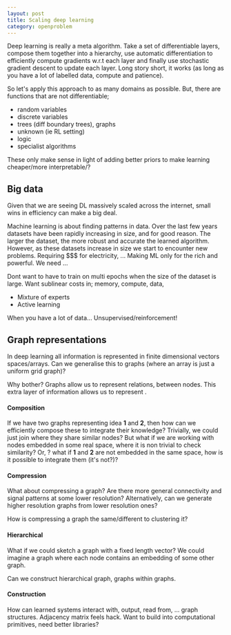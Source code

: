 ```yaml
---
layout: post
title: Scaling deep learning
category: openproblem
---
```


Deep learning is really a meta algorithm. Take a set of differentiable layers, compose them together into a hierarchy, use automatic differentiation to efficiently compute gradients w.r.t each layer and finally use stochastic gradient descent to update each layer.
Long story short, it works (as long as you have a lot of labelled data, compute and patience).

So let's apply this approach to as many domains as possible. But, there are functions that are not differentiable;

- random variables
- discrete variables
- trees (diff boundary trees), graphs
- unknown (ie RL setting)
- logic
- specialist algorithms

<!-- Examples; MuProp, ?

differentiable indexing.
differentiable sparse gating -->


These only make sense in light of adding better priors to make learning cheaper/more interpretable/?



## Big data

Given that we are seeing DL massively scaled across the internet, small wins in efficiency can make a big deal.

Machine learning is about finding patterns in data. Over the last few years datasets have been rapidly increasing in size, and for good reason. The larger the dataset, the more robust and accurate the learned algorithm. However, as these datasets increase in size we start to encounter new problems. Requiring $$$ for electricity, ...
Making ML only for the rich and powerful. We need ...

Dont want to have to train on multi epochs when the size of the dataset is large.
Want sublinear costs in; memory, compute, data,

- Mixture of experts
- Active learning


When you have a lot of data... Unsupervised/reinforcement!

## Graph representations

In deep learning all information is represented in finite dimensional vectors spaces/arrays. Can we generalise this to graphs (where an array is just
 a uniform grid graph)?

Why bother? Graphs allow us to represent relations, between nodes. This extra layer of information allows us to represent .

#### Composition

If we have two graphs representing idea __1__ and __2__, then how can we efficiently compose these to integrate their knowledge?
Trivially, we could just join where they share similar nodes? But what if we are working with nodes embedded in some real space, where it is non trivial to check similarity? Or, ? what if __1__ and __2__ are not embedded in the same space, how is it possible to integrate them (it's not?)?

#### Compression

What about compressing a graph? Are there more general connectivity and signal patterns at some lower resolution? Alternatively, can we generate higher resolution graphs from lower resolution ones?

How is compressing a graph the same/different to clustering it?

#### Hierarchical

What if we could sketch a graph with a fixed length vector? We could imagine a graph where each node contains an embedding of some other graph.

Can we construct hierarchical graph, graphs within graphs.

#### Construction

How can learned systems interact with, output, read from, ... graph structures. Adjacency matrix feels hack. Want to build into computational primitives, need better libraries?

